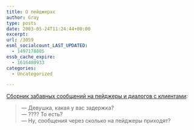 ```yaml
---
title: О пейджерах
author: Gray
type: posts
date: 2003-05-24T11:24:44+00:00
excerpt:
url: /3059
esml_socialcount_LAST_UPDATED:
  - 1497178805
essb_cache_expire:
  - 1616480933
categories:
  - Uncategorized

---
```








<a href="http://zhurnal.lib.ru/d/degtjarewa_w_a/paging.shtml" target="_blank">Сборник забавных сообщений на пейджеры и диалогов с клиентами</a>:

> &#8212; Девушка, какая у вас задержка?  
> &#8212; ???? То есть?  
> &#8212; Ну, сообщения через сколько на пейджеры приходят?